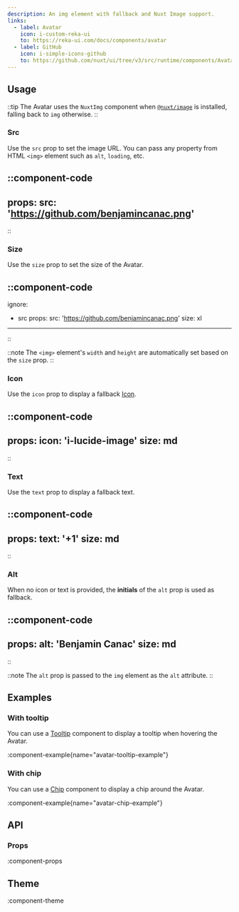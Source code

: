 ```yaml
---
description: An img element with fallback and Nuxt Image support.
links:
  - label: Avatar
    icon: i-custom-reka-ui
    to: https://reka-ui.com/docs/components/avatar
  - label: GitHub
    icon: i-simple-icons-github
    to: https://github.com/nuxt/ui/tree/v3/src/runtime/components/Avatar.vue
---
```


## Usage

::tip
The Avatar uses the `NuxtImg` component when [`@nuxt/image`](https://github.com/nuxt/image) is installed, falling back to `img` otherwise.
::

### Src

Use the `src` prop to set the image URL. You can pass any property from HTML `<img>` element such as `alt`, `loading`, etc.

::component-code
---
props:
src: 'https://github.com/benjamincanac.png'
---
::

### Size

Use the `size` prop to set the size of the Avatar.

::component-code
---
ignore:
- src
  props:
  src: 'https://github.com/benjamincanac.png'
  size: xl
---
::

::note
The `<img>` element's `width` and `height` are automatically set based on the `size` prop.
::

### Icon

Use the `icon` prop to display a fallback [Icon](/components/icon).

::component-code
---
props:
icon: 'i-lucide-image'
size: md
---
::

### Text

Use the `text` prop to display a fallback text.

::component-code
---
props:
text: '+1'
size: md
---
::

### Alt

When no icon or text is provided, the **initials** of the `alt` prop is used as fallback.

::component-code
---
props:
alt: 'Benjamin Canac'
size: md
---
::

::note
The `alt` prop is passed to the `img` element as the `alt` attribute.
::

## Examples

### With tooltip

You can use a [Tooltip](/components/tooltip) component to display a tooltip when hovering the Avatar.

:component-example{name="avatar-tooltip-example"}

### With chip

You can use a [Chip](/components/chip) component to display a chip around the Avatar.

:component-example{name="avatar-chip-example"}

## API

### Props

:component-props

## Theme

:component-theme
